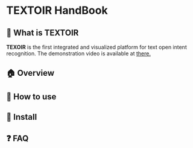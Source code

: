 # TEXTOIR HandBook

## :pushpin: What is TEXTOIR
**TEXOIR** is the first integrated and visualized platform for text open intent recognition. The demonstration video is available at [there.](https://github.com/XTenLee/TEXTOIR)

## :house:  Overview

## :wrench: How to use

## :hammer: Install

## :question: FAQ
  
